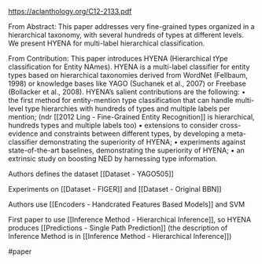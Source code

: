 https://aclanthology.org/C12-2133.pdf

From Abstract: This paper addresses very fine-grained types organized in a hierarchical taxonomy, with several hundreds of types at different levels. We present HYENA for multi-label hierarchical classification.

From Contribution: This paper introduces HYENA (Hierarchical tYpe classification for Entity NAmes). HYENA is a multi-label classifier for entity types based on hierarchical taxonomies derived from WordNet (Fellbaum, 1998) or knowledge bases like YAGO (Suchanek et al., 2007) or Freebase (Bollacker et al., 2008). HYENA’s salient contributions are the following: 
	• the first method for entity-mention type classification that can handle multi-level type hierarchies with hundreds of types and multiple labels per mention; (ndr [[2012 Ling - Fine-Grained Entity Recognition]] is hierarchical, hundreds types and multiple labels too) 
	• extensions to consider cross-evidence and constraints between different types, by developing a meta-classifier demonstrating the superiority of HYENA; 
	• experiments against state-of-the-art baselines, demonstrating the superiority of HYENA; 
	• an extrinsic study on boosting NED by harnessing type information.

Authors defines the dataset [[Dataset - YAGO505]]

Experiments on [[Dataset - FIGER]] and [[Dataset - Original BBN]]

Authors use [[Encoders - Handcrated Features  Based Models]] and SVM 

First paper to use [[Inference Method - Hierarchical Inference]], so HYENA produces [[Predictions - Single Path Prediction]] (the description of Inference Method is in [[Inference Method - Hierarchical Inference]])

#paper 